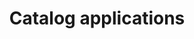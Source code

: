 ---
layout: apps
title: Catalog applications
description: 
heading: Catalog applications
perex: Need a CHESTER for immediate deployment? Catalog applications are ready for immediate use in your IoT project.
meta_title: CHESTER catalog applications | Configurable NB-IoT/LTE-M/LoRaWAN devices ready for deployment
meta_description: 
weight: 
---